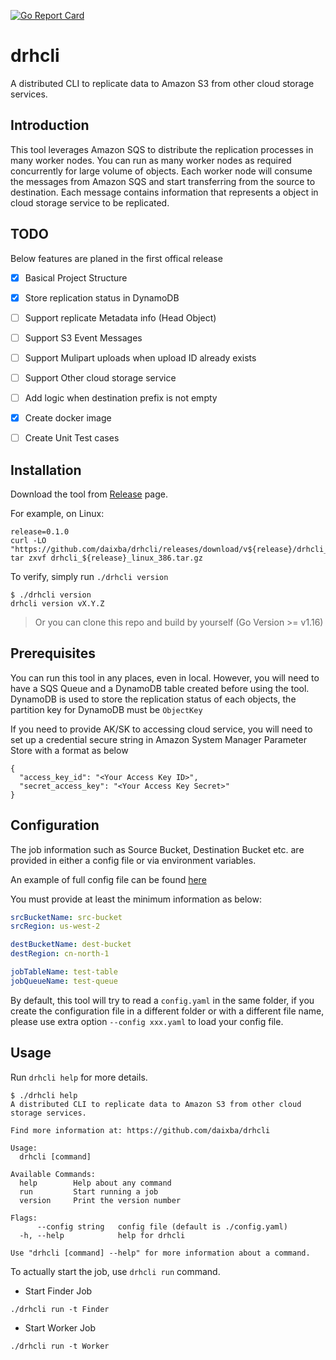 [![Go Report Card](https://goreportcard.com/badge/github.com/daixba/drhcli)](https://goreportcard.com/report/github.com/daixba/drhcli)


# drhcli

A distributed CLI to replicate data to Amazon S3 from other cloud storage services.

## Introduction

This tool leverages Amazon SQS to distribute the replication processes in many worker nodes. You can run as many worker nodes as required concurrently for large volume of objects. Each worker node will consume the messages from Amazon SQS and start transferring from the source to destination. Each message contains information that represents a object in cloud storage service to be replicated.


## TODO

Below features are planed in the first offical release

- [x] Basical Project Structure
- [x] Store replication status in DynamoDB
- [ ] Support replicate Metadata info (Head Object)
- [ ] Support S3 Event Messages
- [ ] Support Mulipart uploads when upload ID already exists
- [ ] Support Other cloud storage service
- [ ] Add logic when destination prefix is not empty
- [x] Create docker image
- [ ] Create Unit Test cases


## Installation

Download the tool from [Release](https://github.com/daixba/drhcli/releases) page.

For example, on Linux:
```
release=0.1.0
curl -LO "https://github.com/daixba/drhcli/releases/download/v${release}/drhcli_${release}_linux_386.tar.gz"
tar zxvf drhcli_${release}_linux_386.tar.gz
```



To verify, simply run `./drhcli version`
```
$ ./drhcli version
drhcli version vX.Y.Z
```

> Or you can clone this repo and build by yourself (Go Version >= v1.16)


## Prerequisites

You can run this tool in any places, even in local. However, you will need to have a SQS Queue and a DynamoDB table created before using the tool. DynamoDB is used to store the replication status of each objects, the partition key for DynamoDB must be `ObjectKey`

If you need to provide AK/SK to accessing cloud service, you will need to set up a credential secure string in Amazon System Manager Parameter Store with a format as below

```
{
  "access_key_id": "<Your Access Key ID>",
  "secret_access_key": "<Your Access Key Secret>"
}
```

## Configuration

The job information such as Source Bucket, Destination Bucket etc. are provided in either a config file or via environment variables. 

An example of full config file can be found [here](./config-example.yaml) 

You must provide at least the minimum information as below:
```yaml
srcBucketName: src-bucket
srcRegion: us-west-2

destBucketName: dest-bucket
destRegion: cn-north-1

jobTableName: test-table
jobQueueName: test-queue
```

By default, this tool will try to read a `config.yaml` in the same folder, if you create the configuration file in a different folder or with a different file name, please use extra option `--config xxx.yaml` to load your config file.


## Usage

Run `drhcli help` for more details.
```
$ ./drhcli help
A distributed CLI to replicate data to Amazon S3 from other cloud storage services.

Find more information at: https://github.com/daixba/drhcli

Usage:
  drhcli [command]

Available Commands:
  help        Help about any command
  run         Start running a job
  version     Print the version number

Flags:
      --config string   config file (default is ./config.yaml)
  -h, --help            help for drhcli

Use "drhcli [command] --help" for more information about a command.
```

To actually start the job, use `drhcli run` command.

- Start Finder Job

```
./drhcli run -t Finder
```

- Start Worker Job

```
./drhcli run -t Worker
```

